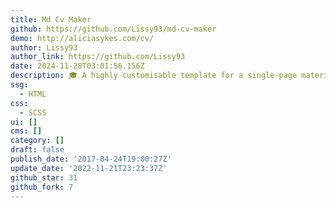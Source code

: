 ```yaml
---
title: Md Cv Maker
github: https://github.com/Lissy93/md-cv-maker
demo: http://aliciasykes.com/cv/
author: Lissy93
author_link: https://github.com/Lissy93
date: 2024-11-28T03:01:56.156Z
description: 🎓 A highly customisable template for a single-page material design CV website
ssg:
  - HTML
css:
  - SCSS
ui: []
cms: []
category: []
draft: false
publish_date: '2017-04-24T19:00:27Z'
update_date: '2022-11-21T23:23:37Z'
github_star: 31
github_fork: 7
---
```

